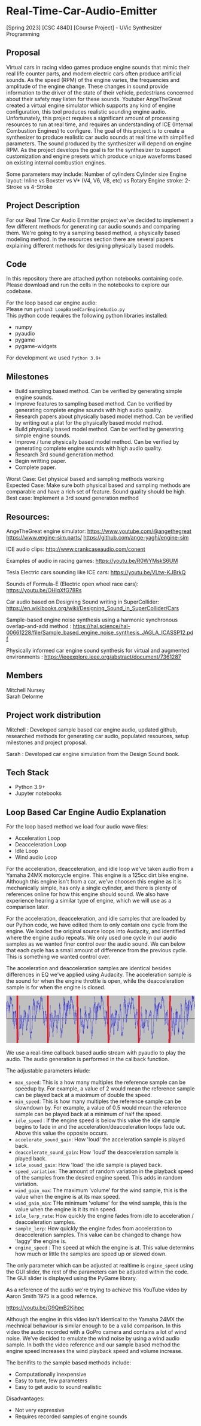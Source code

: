 # Real-Time-Car-Audio-Emitter
[Spring 2023] [CSC 484D] [Course Project] - UVic Synthesizer Programming

## Proposal
Virtual cars in racing video games produce engine sounds that mimic their real life counter parts, and modern electric cars often produce artificial sounds. As the speed (RPM) of the engine varies, the frequencies and amplitude of the engine change. These changes in sound provide information to the driver of the state of their vehicle, pedestrians concerned about their safety may listen for these sounds. Youtuber AngeTheGreat created a virtual engine simulator which supports any kind of engine configuration, this tool produces realistic sounding engine audio. Unfortunately, this project requires a significant amount of processing resources to run at real time, and requires an understanding of ICE (Internal Combustion Engines) to configure. The goal of this project is to create a synthesizer to produce realistic car audio sounds at real time with simplified parameters. The sound produced by the synthesizer will depend on engine RPM. As the project develops the goal is for the synthesizer to support customization and engine presets which produce unique waveforms based on existing internal combustion engines.
 
Some parameters may include:
Number of cylinders
Cylinder size
Engine layout: Inline vs Boxster vs V* (V4, V6, V8, etc) vs Rotary
Engine stroke: 2-Stroke vs 4-Stroke

## Project Description
For our Real Time Car Audio Emmitter project we've decided to implement a few different methods for generating car audio sounds and comparing them. We're going to try a sampling based method, a physically based modeling method. In the resources section there are several papers explaining different methods for designing physically based models.

## Code

In this repository there are attached python notebooks containing code. Please download and run the cells in the notebooks to explore our codebase.

For the loop based car engine audio: \
Please run `python3 LoopBasedCarEngineAudio.py` \
This python code requires the following python libraries installed: 
- numpy
- pyaudio
- pygame
- pygame-widgets

For development we used `Python 3.9+`

## Milestones

- Build sampling based method. Can be verified by generating simple engine sounds.
- Improve features to sampling based method. Can be verified by generating complete engine sounds with high audio quality.
- Research papers about physically based model method. Can be verified by writing out a plat for the physically based model method.
- Build physically based model method. Can be verified by generating simple engine sounds.
- Improve / tune physically based model method. Can be verified by generating complete engine sounds with high audio quality.
- Research 3rd sound generation method.
- Begin writting paper.
- Complete paper.

Worst Case: Get physical based and sampling methods working \
Expected Case: Make sure both physical based and sampling methods are comparable and have a rich set of feature. Sound quality should be high.
Best case: Implement a 3rd sound generation method


## Resources:
AngeTheGreat engine simulator: https://www.youtube.com/@angethegreat https://www.engine-sim.parts/ https://github.com/ange-yaghi/engine-sim 

ICE audio clips: http://www.crankcaseaudio.com/conent 

Examples of audio in racing games: https://youtu.be/R0WYMskS6UM

Tesla Electric cars sounding like ICE cars: https://youtu.be/VLtw-KJBrkQ

Sounds of Formula-E (Electric open wheel race cars): https://youtu.be/OHlqXfG78Rs

Car audio based on Designing Sound writing in SuperCollider: https://en.wikibooks.org/wiki/Designing_Sound_in_SuperCollider/Cars

Sample-based engine noise synthesis using a harmonic synchronous overlap-and-add method : https://hal.science/hal-00661228/file/Sample_based_engine_noise_synthesis_JAGLA_ICASSP12.pdf

Physically informed car engine sound synthesis for virtual and augmented environments : https://ieeexplore.ieee.org/abstract/document/7361287

## Members
Mitchell Nursey \
Sarah Delorme

## Project work distribution
Mitchell : Developed sample based car engine audio, updated github, researched methods for generating car audio, populated resources, setup milestones and project proposal.

Sarah : Developed car engine simulation from the Design Sound book.

## Tech Stack
- Python 3.9+
- Jupyter notebooks


## Loop Based Car Engine Audio Explanation

For the loop based method we load four audio wave files:
- Acceleration Loop
- Deacceleration Loop
- Idle Loop
- Wind audio Loop

For the acceleration, deacceleration, and idle loop we've taken audio from a Yamaha 24MX motorcycle engine. This engine is a 125cc dirt bike engine. Although this engine isn't from a car, we've choosen this engine as it is mechanically simple, has only a single cylinder, and there is plenty of references online for how this engine should sound. We also have experience hearing a similar  type of engine, which we will use as a comparison later.

For the acceleration, deacceleration, and idle samples that are loaded by our Python code, we have edited them to only contain one cycle from the engine. We loaded the original source loops into Audacity, and identified where the engine audio repeats. We only used one cycle in our audio samples as we wanted finer control over the audio sound. We can below that each cycle has a small amount of difference from the previous cycle. This is something we wanted control over.

The acceleration and deacceleration samples are identical besides differences in EQ we've applied using Audacity. The acceleration sample is the sound for when the engine throttle is open, while the deacceleration sample is for when the engine is closed.

![Screenshot of Engine Audio Looping](/Audio%20Samples/Yamaha_24MX/repeating_loops.PNG "Repeating Cycles of engines audio")

We use a real-time callback based audio stream with pyaudio to play the audio. The audio generation is performed in the callback function.

The adjustable parameters inlude:
- `max_speed`: This is a how many multiples the reference sample can be speedup by. For example, a value of 2 would mean the reference sample can be played back at a maximum of double the speed.
- `min_speed`: This is how many multiples the reference sample can be slowndown by. For example, a value of 0.5 would mean the reference sample can be played back at a minimum of half the speed.
- `idle_speed` : If the engine speed is below this value the idle sample begins to fade in and the acceleration/deacceleration loops fade out. Above this value the opposite occurs.
- `accelerate_sound_gain`: How 'loud' the acceleration sample is played back.
- `deaccelerate_sound_gain`: How 'loud' the deacceleration sample is played back.
- `idle_sound_gain`: How 'load' the idle sample is played back.
- `speed_variation`: The amount of random variation in the playback speed of the samples from the desired engine speed. This adds in random variation.
- `wind_gain_max`: The maximum 'volume' for the wind sample, this is the value when the engine is at its max speed.
- `wind_gain_min`: THe minimum 'volume' for the wind sample, this is the value when the engine is it its min speed.
- `idle_lerp_rate`: How quickly the engine fades from idle to acceleration / deacceleration samples.
- `sample_lerp`: How quickly the engine fades from acceleration to deacceleration samples. This value can be changed to change how 'laggy' the engine is.
- `engine_speed` : The speed at which the engine is at. This value determins how much or little the samples are speed up or slowed down. 

The only parameter which can be adjusted at realtime is `engine_speed` using the GUI slider, the rest of the parameters can be adjusted within the code. The GUI slider is displayed using the PyGame library.

As a reference of the audio we're trying to achieve this YouTube video by Aaron Smith 1975 is a good refernce. 

https://youtu.be/G9QmB2Kjhpc

Although the engine in this video isn't identical to the Yamaha 24MX the mechnical behaviour is similar enough to be a valid comparison. In this video the audio recorded with a GoPro camera and contains a lot of wind noise. We've decided to emulate the wind noise by using a wind audio sample. In both the video reference and our sample based method the engine speed increases the wind playback speed and volume increase.

The benifits to the sample based methods include:
- Computationally inexpensive
- Easy to tune, few parameters
- Easy to get audio to sound realistic

Disadvantages: 
- Not very expressive
- Requires recorded samples of engine sounds  

